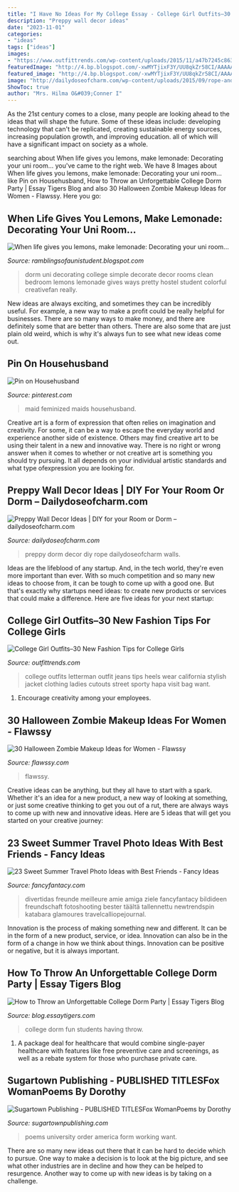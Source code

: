 ```yaml
---
title: "I Have No Ideas For My College Essay - College Girl Outfits–30 New Fashion Tips For College Girls"
description: "Preppy wall decor ideas"
date: "2023-11-01"
categories:
- "ideas"
tags: ["ideas"]
images:
- "https://www.outfittrends.com/wp-content/uploads/2015/11/a47b7245c8630478500d7a38f9b4ea8c.jpg"
featuredImage: "http://4.bp.blogspot.com/-xwMYTjixF3Y/UU8qkZr58CI/AAAAAAAAACQ/1UspJQpJBGk/s1600/tumblr_m92pg6mHfi1r374u0o1_500.jpg"
featured_image: "http://4.bp.blogspot.com/-xwMYTjixF3Y/UU8qkZr58CI/AAAAAAAAACQ/1UspJQpJBGk/s1600/tumblr_m92pg6mHfi1r374u0o1_500.jpg"
image: "http://dailydoseofcharm.com/wp-content/uploads/2015/09/rope-and-clothes-pins-to-display-photos.jpg"
ShowToc: true
author: "Mrs. Hilma O&#039;Conner I"
---
```



As the 21st century comes to a close, many people are looking ahead to the ideas that will shape the future. Some of these ideas include: developing technology that can't be replicated, creating sustainable energy sources, increasing population growth, and improving education. all of which will have a significant impact on society as a whole.

	

		
searching about When life gives you lemons, make lemonade: Decorating your uni room... you've came to the right web. We have 8 Images about When life gives you lemons, make lemonade: Decorating your uni room... like Pin on Househusband, How to Throw an Unforgettable College Dorm Party | Essay Tigers Blog and also 30 Halloween Zombie Makeup Ideas for Women - Flawssy. Here you go:
		
    
## When Life Gives You Lemons, Make Lemonade: Decorating Your Uni Room...

<img loading=lazy src="http://4.bp.blogspot.com/-xwMYTjixF3Y/UU8qkZr58CI/AAAAAAAAACQ/1UspJQpJBGk/s1600/tumblr_m92pg6mHfi1r374u0o1_500.jpg" onerror="this.onerror=null;this.src='https://tse3.mm.bing.net/th?id=OIP.W4Rc4wbpG-ZQA32pHq1dIQHaLL&amp;pid=15.1';" alt="When life gives you lemons, make lemonade: Decorating your uni room...">

_Source: ramblingsofaunistudent.blogspot.com_

>dorm uni decorating college simple decorate decor rooms clean bedroom lemons lemonade gives ways pretty hostel student colorful creativefan really. 

	

New ideas are always exciting, and sometimes they can be incredibly useful. For example, a new way to make a profit could be really helpful for businesses. There are so many ways to make money, and there are definitely some that are better than others. There are also some that are just plain old weird, which is why it's always fun to see what new ideas come out.

    
## Pin On Househusband

<img loading=lazy src="https://i.pinimg.com/736x/ec/d3/21/ecd321811a563de2dfb566454749b9e9.jpg" onerror="this.onerror=null;this.src='https://tse2.mm.bing.net/th?id=OIP.DRjAwKBehcHGHyhOVCL9jgHaM6&amp;pid=15.1';" alt="Pin on Househusband">

_Source: pinterest.com_

>maid feminized maids househusband. 

	

Creative art is a form of expression that often relies on imagination and creativity. For some, it can be a way to escape the everyday world and experience another side of existence. Others may find creative art to be using their talent in a new and innovative way. There is no right or wrong answer when it comes to whether or not creative art is something you should try pursuing. It all depends on your individual artistic standards and what type ofexpression you are looking for.

    
## Preppy Wall Decor Ideas | DIY For Your Room Or Dorm – Dailydoseofcharm.com

<img loading=lazy src="http://dailydoseofcharm.com/wp-content/uploads/2015/09/rope-and-clothes-pins-to-display-photos.jpg" onerror="this.onerror=null;this.src='https://tse2.mm.bing.net/th?id=OIP.SSBZwneyNJfuLdrrrY6sNQHaLZ&amp;pid=15.1';" alt="Preppy Wall Decor Ideas | DIY for your Room or Dorm – dailydoseofcharm.com">

_Source: dailydoseofcharm.com_

>preppy dorm decor diy rope dailydoseofcharm walls. 

	

Ideas are the lifeblood of any startup. And, in the tech world, they're even more important than ever. With so much competition and so many new ideas to choose from, it can be tough to come up with a good one. But that's exactly why startups need ideas: to create new products or services that could make a difference. Here are five ideas for your next startup: 

    
## College Girl Outfits–30 New Fashion Tips For College Girls

<img loading=lazy src="https://www.outfittrends.com/wp-content/uploads/2015/11/a47b7245c8630478500d7a38f9b4ea8c.jpg" onerror="this.onerror=null;this.src='https://tse1.mm.bing.net/th?id=OIP.VWNGCbRxEzu__4a14d6_UgHaLD&amp;pid=15.1';" alt="College Girl Outfits–30 New Fashion Tips for College Girls">

_Source: outfittrends.com_

>college outfits letterman outfit jeans tips heels wear california stylish jacket clothing ladies cutouts street sporty hapa visit bag want. 

	

1. Encourage creativity among your employees.

    
## 30 Halloween Zombie Makeup Ideas For Women - Flawssy

<img loading=lazy src="https://www.flawssy.com/wp-content/uploads/2016/04/Zombie-Mermaid-Makeup.jpg" onerror="this.onerror=null;this.src='https://tse3.mm.bing.net/th?id=OIP.5iHFlHkgfYrFK7l-ZIGE8AHaIl&amp;pid=15.1';" alt="30 Halloween Zombie Makeup Ideas for Women - Flawssy">

_Source: flawssy.com_

>flawssy. 

	

Creative ideas can be anything, but they all have to start with a spark. Whether it's an idea for a new product, a new way of looking at something, or just some creative thinking to get you out of a rut, there are always ways to come up with new and innovative ideas. Here are 5 ideas that will get you started on your creative journey: 

    
## 23 Sweet Summer Travel Photo Ideas With Best Friends - Fancy Ideas

<img loading=lazy src="https://fancyfantacy.com/wp-content/uploads/2020/03/Sweet-Sumer-Travel-Photo-Ideas-with-Best-Friends-21.jpg" onerror="this.onerror=null;this.src='https://tse3.mm.bing.net/th?id=OIP.GucszcXJnU1rqtbFpWwIyQAAAA&amp;pid=15.1';" alt="23 Sweet Summer Travel Photo Ideas with Best Friends - Fancy Ideas">

_Source: fancyfantacy.com_

>divertidas freunde meilleure amie amiga ziele fancyfantacy bildideen freundschaft fotoshooting bester täältä tallennettu newtrendspin katabara glamoures travelcalliopejournal. 

	

Innovation is the process of making something new and different. It can be in the form of a new product, service, or idea. Innovation can also be in the form of a change in how we think about things. Innovation can be positive or negative, but it is always important.

    
## How To Throw An Unforgettable College Dorm Party | Essay Tigers Blog

<img loading=lazy src="https://blog.essaytigers.com/wp-content/uploads/students-having-fun-at-the-party-847x415.jpg" onerror="this.onerror=null;this.src='https://tse2.mm.bing.net/th?id=OIP.H-7JOrsspL_w_nDvdVt90gHaDo&amp;pid=15.1';" alt="How to Throw an Unforgettable College Dorm Party | Essay Tigers Blog">

_Source: blog.essaytigers.com_

>college dorm fun students having throw. 

	

1) A package deal for healthcare that would combine single-payer healthcare with features like free preventive care and screenings, as well as a rebate system for those who purchase private care.

    
## Sugartown Publishing - PUBLISHED TITLESFox WomanPoems By Dorothy

<img loading=lazy src="http://www.sugartownpublishing.com/yahoo_site_admin/assets/images/C-Coleman-final-cover_sm.114120810_std.jpg" onerror="this.onerror=null;this.src='https://tse2.mm.bing.net/th?id=OIP.jYimtef_YN9Dcd76Yur0hAAAAA&amp;pid=15.1';" alt="Sugartown Publishing - PUBLISHED TITLESFox WomanPoems by Dorothy">

_Source: sugartownpublishing.com_

>poems university order america form working want. 

	

There are so many new ideas out there that it can be hard to decide which to pursue. One way to make a decision is to look at the big picture, and see what other industries are in decline and how they can be helped to resurgence. Another way to come up with new ideas is by taking on a challenge.

